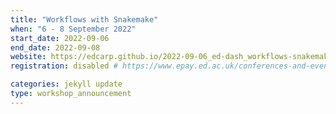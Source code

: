 ```yaml
---
title: "Workflows with Snakemake" 
when: "6 - 8 September 2022"
start_date: 2022-09-06
end_date: 2022-09-08
website: https://edcarp.github.io/2022-09-06_ed-dash_workflows-snakemake/
registration: disabled # https://www.epay.ed.ac.uk/conferences-and-events/college-of-medicine-and-veterinary-medicine/school-of-molecular-genetic-and-population-health-sciences/igmm/workflows-with-snakemake

categories: jekyll update
type: workshop_announcement
--- 
```

